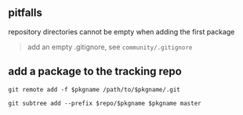
## pitfalls
repository directories cannot be empty when adding the first package
> add an empty .gitignore, see `community/.gitignore`

## add a package to the tracking repo
`git remote add -f $pkgname /path/to/$pkgname/.git`

`git subtree add --prefix $repo/$pkgname $pkgname master`
